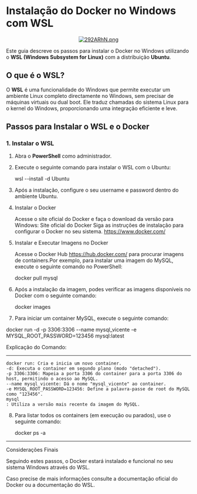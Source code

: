 # Instalação do Docker no Windows com WSL

<center><a href="https://freeimage.host/"><img src="https://iili.io/292ARhN.png" alt="292ARhN.png" border="0"></a></center>

Este guia descreve os passos para instalar o Docker no Windows utilizando o **WSL (Windows Subsystem for Linux)** com a distribuição **Ubuntu**.

## O que é o WSL?

O **WSL** é uma funcionalidade do Windows que permite executar um ambiente Linux completo directamente no Windows, sem precisar de máquinas virtuais ou dual boot. Ele traduz chamadas do sistema Linux para o kernel do Windows, proporcionando uma integração eficiente e leve.

## Passos para Instalar o WSL e o Docker

### 1. Instalar o WSL

1. Abra o **PowerShell** como administrador.
2. Execute o seguinte comando para instalar o WSL com o Ubuntu:
  
   wsl --install -d Ubuntu

3. Após a instalação, configure o seu username e password dentro do ambiente Ubuntu.

4. Instalar o Docker

    Acesse o site oficial do Docker e faça o download da versão para Windows:
    Site oficial do Docker
    Siga as instruções de instalação para configurar o Docker no seu sistema. https://www.docker.com/

5. Instalar e Executar Imagens no Docker

    Acesse o Docker Hub https://hub.docker.com/ para procurar imagens de containers.Por exemplo, para instalar uma imagem do MySQL, execute o seguinte comando no PowerShell:

    docker pull mysql

6. Após a instalação da imagem, podes verificar as imagens disponíveis no Docker com o seguinte comando:

      docker images 

7. Para iniciar um container MySQL, execute o seguinte comando:<br>

docker run -d -p 3306:3306 --name mysql_vicente -e MYSQL_ROOT_PASSWORD=123456 mysql:latest

Explicação do Comando:
***********************************************************************************************
    docker run: Cria e inicia um novo container.
    -d: Executa o container em segundo plano (modo "detached").
    -p 3306:3306: Mapeia a porta 3306 do container para a porta 3306 do host, permitindo o acesso ao MySQL.
    --name mysql_vicente: Dá o nome "mysql_vicente" ao container.
    -e MYSQL_ROOT_PASSWORD=123456: Define a palavra-passe de root do MySQL como "123456".
    mysql
    : Utiliza a versão mais recente da imagem do MySQL.
   

8. Para listar todos os containers (em execução ou parados), use o seguinte comando: <br>

   docker ps -a
**********

Considerações Finais

Seguindo estes passos, o Docker estará instalado e funcional no seu sistema Windows através do WSL. 

Caso precise de mais informações consulte a documentação oficial do Docker ou a documentação do WSL.
